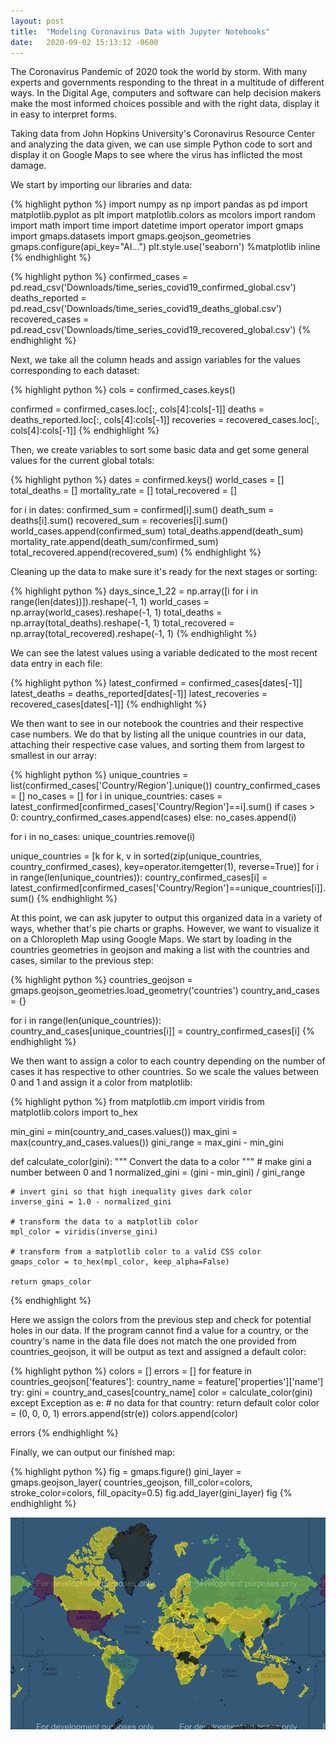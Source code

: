 ```yaml
---
layout: post
title:  "Modeling Coronavirus Data with Jupyter Notebooks"
date:   2020-09-02 15:13:12 -0600
--- 
```


The Coronavirus Pandemic of 2020 took the world by storm. With many experts and governments responding to the threat in a multitude of different ways. In the Digital Age, computers and software can help decision makers make the most informed choices possible and with the right data, display it in easy to interpret forms.

Taking data from John Hopkins University's Coronavirus Resource Center and analyzing the data given, we can use simple Python code to sort and display it on Google Maps to see where the virus has inflicted the most damage. 

We start by importing our libraries and data:

{% highlight python %}
import numpy as np
import pandas as pd
import matplotlib.pyplot as plt
import matplotlib.colors as mcolors
import random
import math
import time
import datetime
import operator
import gmaps
import gmaps.datasets
import gmaps.geojson_geometries
gmaps.configure(api_key="AI...")
plt.style.use('seaborn')
%matplotlib inline
{% endhighlight %}

{% highlight python %}
confirmed_cases = pd.read_csv('Downloads/time_series_covid19_confirmed_global.csv')
deaths_reported = pd.read_csv('Downloads/time_series_covid19_deaths_global.csv')
recovered_cases = pd.read_csv('Downloads/time_series_covid19_recovered_global.csv')
{% endhighlight %}

Next, we take all the column heads and assign variables for the values corresponding to each dataset:

{% highlight python %}
cols = confirmed_cases.keys()

confirmed = confirmed_cases.loc[:, cols[4]:cols[-1]]
deaths = deaths_reported.loc[:, cols[4]:cols[-1]]
recoveries = recovered_cases.loc[:, cols[4]:cols[-1]]
{% endhighlight %}

Then, we create variables to sort some basic data and get some general values for the current global totals:

{% highlight python %}
dates = confirmed.keys()
world_cases = []
total_deaths = []
mortality_rate = []
total_recovered = []

for i in dates:
    confirmed_sum = confirmed[i].sum()
    death_sum = deaths[i].sum()
    recovered_sum = recoveries[i].sum()
    world_cases.append(confirmed_sum)
    total_deaths.append(death_sum)
    mortality_rate.append(death_sum/confirmed_sum)
    total_recovered.append(recovered_sum)
{% endhighlight %}

Cleaning up the data to make sure it's ready for the next stages or sorting:

{% highlight python %}
days_since_1_22 = np.array([i for i in range(len(dates))]).reshape(-1, 1)
world_cases = np.array(world_cases).reshape(-1, 1)
total_deaths = np.array(total_deaths).reshape(-1, 1)
total_recovered = np.array(total_recovered).reshape(-1, 1)
{% endhighlight %}

We can see the latest values using a variable dedicated to the most recent data entry in each file:

{% highlight python %}
latest_confirmed = confirmed_cases[dates[-1]]
latest_deaths = deaths_reported[dates[-1]]
latest_recoveries = recovered_cases[dates[-1]]
{% endhighlight %}

We then want to see in our notebook the countries and their respective case numbers. We do that by listing all the unique countries in our data, attaching their respective case values, and sorting them from largest to smallest in our array:

{% highlight python %}
unique_countries = list(confirmed_cases['Country/Region'].unique())
country_confirmed_cases = []
no_cases = []
for i in unique_countries:
    cases = latest_confirmed[confirmed_cases['Country/Region']==i].sum()
    if cases > 0:
        country_confirmed_cases.append(cases)
    else:
        no_cases.append(i)
        
for i in no_cases:
    unique_countries.remove(i)
    
unique_countries = [k for k, v in sorted(zip(unique_countries, country_confirmed_cases), key=operator.itemgetter(1), reverse=True)]
for i in range(len(unique_countries)):
    country_confirmed_cases[i] = latest_confirmed[confirmed_cases['Country/Region']==unique_countries[i]].sum()
{% endhighlight %}

At this point, we can ask jupyter to output this organized data in a variety of ways, whether that's pie charts or graphs. However, we want to visualize it on a Chloropleth Map using Google Maps. We start by loading in the countries geometries in geojson and making a list with the countries and cases, similar to the previous step:

{% highlight python %}
countries_geojson = gmaps.geojson_geometries.load_geometry('countries')
country_and_cases = {}

for i in range(len(unique_countries)):
    country_and_cases[unique_countries[i]] = country_confirmed_cases[i]
{% endhighlight %}

We then want to assign a color to each country depending on the number of cases it has respective to other countries. So we scale the values between 0 and 1 and assign it a color from matplotlib:

{% highlight python %}
from matplotlib.cm import viridis
from matplotlib.colors import to_hex

min_gini = min(country_and_cases.values())
max_gini = max(country_and_cases.values())
gini_range = max_gini - min_gini

def calculate_color(gini):
    """
    Convert the data to a color
    """
    # make gini a number between 0 and 1
    normalized_gini = (gini - min_gini) / gini_range

    # invert gini so that high inequality gives dark color
    inverse_gini = 1.0 - normalized_gini

    # transform the data to a matplotlib color
    mpl_color = viridis(inverse_gini)

    # transform from a matplotlib color to a valid CSS color
    gmaps_color = to_hex(mpl_color, keep_alpha=False)

    return gmaps_color
{% endhighlight %}

Here we assign the colors from the previous step and check for potential holes in our data. If the program cannot find a value for a country, or the country's name in the data file does not match the one provided from countries_geojson, it will be output as text and assigned a default color:

{% highlight python %}
colors = []
errors = []
for feature in countries_geojson['features']:
    country_name = feature['properties']['name']
    try:
        gini = country_and_cases[country_name]
        color = calculate_color(gini)
    except Exception as e:
        # no data for that country: return default color
        color = (0, 0, 0, 1)
        errors.append(str(e))
    colors.append(color)

errors
{% endhighlight %}

Finally, we can output our finished map:

{% highlight python %}
fig = gmaps.figure()
gini_layer = gmaps.geojson_layer(
    countries_geojson,
    fill_color=colors,
    stroke_color=colors,
    fill_opacity=0.5)
fig.add_layer(gini_layer)
fig
{% endhighlight %}

![coronachloropleth](/assets/Chloropleth.png)